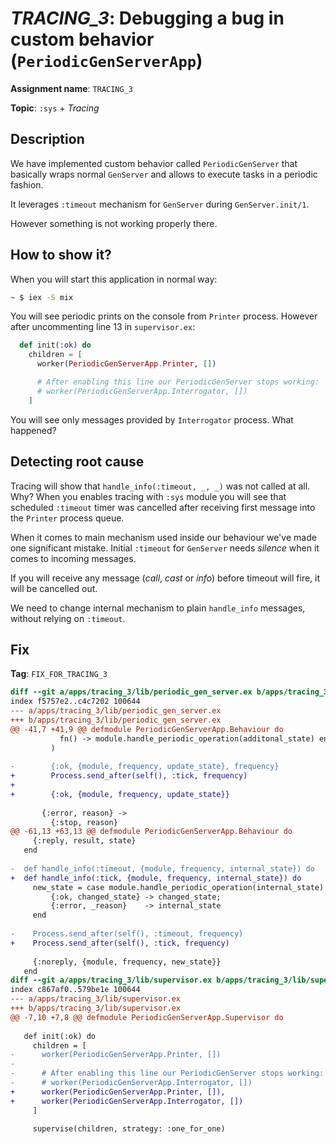 # *TRACING_3*: Debugging a bug in custom behavior (`PeriodicGenServerApp`)

**Assignment name**: `TRACING_3`

**Topic**: `:sys` + *Tracing*

## Description

We have implemented custom behavior called `PeriodicGenServer` that basically wraps normal `GenServer` and allows to execute tasks in a periodic fashion.

It leverages `:timeout` mechanism for `GenServer` during `GenServer.init/1`.

However something is not working properly there.

## How to show it?

When you will start this application in normal way:

```bash
~ $ iex -S mix
```

You will see periodic prints on the console from `Printer` process. However after uncommenting line 13 in `supervisor.ex`:

```elixir
  def init(:ok) do
    children = [
      worker(PeriodicGenServerApp.Printer, [])

      # After enabling this line our PeriodicGenServer stops working:
      # worker(PeriodicGenServerApp.Interrogator, [])
    ]
```

You will see only messages provided by `Interrogator` process. What happened? 

## Detecting root cause

Tracing will show that `handle_info(:timeout, _, _)` was not called at all. Why? When you enables tracing with `:sys` module you will see that scheduled `:timeout` timer was cancelled after receiving first message into the `Printer` process queue.

When it comes to main mechanism used inside our behaviour we've made one significant mistake. Initial `:timeout` for `GenServer` needs *silence* when it comes to incoming messages.

If you will receive any message (*call*, *cast* or *info*) before timeout will fire, it will be cancelled out.

We need to change internal mechanism to plain `handle_info` messages, without relying on `:timeout`.

## Fix

**Tag**: `FIX_FOR_TRACING_3`

```diff
diff --git a/apps/tracing_3/lib/periodic_gen_server.ex b/apps/tracing_3/lib/periodic_gen_server.ex
index f5757e2..c4c7202 100644
--- a/apps/tracing_3/lib/periodic_gen_server.ex
+++ b/apps/tracing_3/lib/periodic_gen_server.ex
@@ -41,7 +41,9 @@ defmodule PeriodicGenServerApp.Behaviour do
           fn() -> module.handle_periodic_operation(additonal_state) end
         )
 
-        {:ok, {module, frequency, update_state}, frequency}
+        Process.send_after(self(), :tick, frequency)
+
+        {:ok, {module, frequency, update_state}}
 
       {:error, reason} ->
         {:stop, reason}
@@ -61,13 +63,13 @@ defmodule PeriodicGenServerApp.Behaviour do
     {:reply, result, state}
   end
 
-  def handle_info(:timeout, {module, frequency, internal_state}) do
+  def handle_info(:tick, {module, frequency, internal_state}) do
     new_state = case module.handle_periodic_operation(internal_state) do
         {:ok, changed_state} -> changed_state;
         {:error, _reason}    -> internal_state
     end
 
-    Process.send_after(self(), :timeout, frequency)
+    Process.send_after(self(), :tick, frequency)
 
     {:noreply, {module, frequency, new_state}}
   end
diff --git a/apps/tracing_3/lib/supervisor.ex b/apps/tracing_3/lib/supervisor.ex
index c867af0..579be1e 100644
--- a/apps/tracing_3/lib/supervisor.ex
+++ b/apps/tracing_3/lib/supervisor.ex
@@ -7,10 +7,8 @@ defmodule PeriodicGenServerApp.Supervisor do
 
   def init(:ok) do
     children = [
-      worker(PeriodicGenServerApp.Printer, [])
-
-      # After enabling this line our PeriodicGenServer stops working:
-      # worker(PeriodicGenServerApp.Interrogator, [])
+      worker(PeriodicGenServerApp.Printer, []),
+      worker(PeriodicGenServerApp.Interrogator, [])
     ]
 
     supervise(children, strategy: :one_for_one)

```